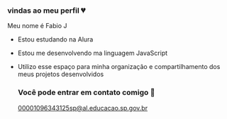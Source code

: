 ### vindas ao meu perfil 💔

Meu nome é Fabio J

- Estou estudando na Alura
- Estou me desenvolvendo ma linguagem JavaScript
- Utilizo esse espaço para minha organização e compartilhamento dos meus projetos desenvolvidos

  ### Você pode entrar em contato comigo 📧

  00001096343125sp@al.educacao.sp.gov.br
